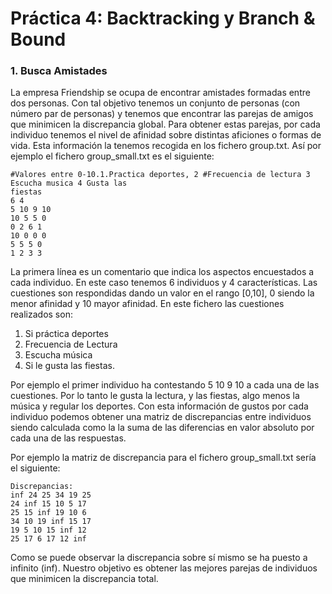 # Práctica 4: Backtracking y Branch & Bound

### 1. Busca Amistades

La empresa Friendship se ocupa de encontrar amistades formadas entre dos personas. Con
tal objetivo tenemos un conjunto de personas (con número par de personas) y tenemos que
encontrar las parejas de amigos que minimicen la discrepancia global.
Para obtener estas parejas, por cada individuo tenemos el nivel de afinidad sobre distintas
aficiones o formas de vida. Esta información la tenemos recogida en los fichero
group<n>.txt.
Así por ejemplo el fichero group_small.txt es el siguiente:


```
#Valores entre 0-10.1.Practica deportes, 2 #Frecuencia de lectura 3 Escucha musica 4 Gusta las
fiestas
6 4
5 10 9 10
10 5 5 0
0 2 6 1
10 0 0 0
5 5 5 0
1 2 3 3
```

La primera línea es un comentario que indica los aspectos encuestados a cada individuo. En
este caso tenemos 6 individuos y 4 características. Las cuestiones son respondidas dando un
valor en el rango [0,10], 0 siendo la menor afinidad y 10 mayor afinidad. En este fichero las
cuestiones realizados son:
1. Si práctica deportes
2. Frecuencia de Lectura
3. Escucha música
4. Si le gusta las fiestas.

Por ejemplo el primer individuo ha contestando 5 10 9 10 a cada una de las cuestiones. Por lo
tanto le gusta la lectura, y las fiestas, algo menos la música y regular los deportes.
Con esta información de gustos por cada individuo podemos obtener una matriz de
discrepancias entre individuos siendo calculada como la la suma de las diferencias en valor absoluto por cada una de las respuestas. 

Por ejemplo la matriz de discrepancia para el fichero group_small.txt sería el
siguiente:

```
Discrepancias:
inf 24 25 34 19 25
24 inf 15 10 5 17
25 15 inf 19 10 6
34 10 19 inf 15 17
19 5 10 15 inf 12
25 17 6 17 12 inf 
```

Como se puede observar la discrepancia sobre sí mismo se ha puesto a infinito (inf).
Nuestro objetivo es obtener las mejores parejas de individuos que minimicen la discrepancia
total. 